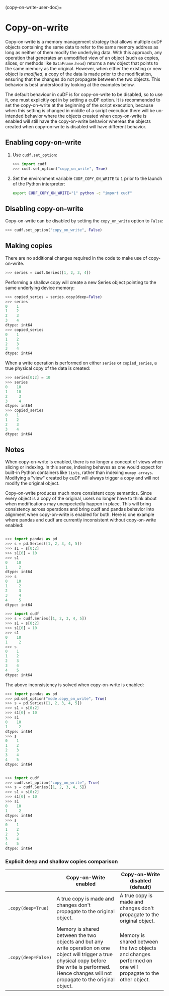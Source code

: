 (copy-on-write-user-doc)=

# Copy-on-write

Copy-on-write is a memory management strategy that allows multiple cuDF objects containing the same data to refer to the same memory address as long as neither of them modify the underlying data.
With this approach, any operation that generates an unmodified view of an object (such as copies, slices, or methods like `DataFrame.head`) returns a new object that points to the same memory as the original.
However, when either the existing or new object is _modified_, a copy of the data is made prior to the modification, ensuring that the changes do not propagate between the two objects.
This behavior is best understood by looking at the examples below.

The default behaviour in cuDF is for copy-on-write to be disabled, so to use it, one must explicitly
opt in by setting a cuDF option. It is recommended to set the copy-on-write at the beginning of the
script execution, because when this setting is changed in middle of a script execution there will
be un-intended behavior where the objects created when copy-on-write is enabled will still have the
copy-on-write behavior whereas the objects created when copy-on-write is disabled will have
different behavior.

## Enabling copy-on-write

1. Use `cudf.set_option`:

    ```python
    >>> import cudf
    >>> cudf.set_option("copy_on_write", True)
    ```

2. Set the environment variable ``CUDF_COPY_ON_WRITE`` to ``1`` prior to the
launch of the Python interpreter:

    ```bash
    export CUDF_COPY_ON_WRITE="1" python -c "import cudf"
    ```

## Disabling copy-on-write


Copy-on-write can be disabled by setting the ``copy_on_write`` option to ``False``:

```python
>>> cudf.set_option("copy_on_write", False)
```

## Making copies

There are no additional changes required in the code to make use of copy-on-write.

```python
>>> series = cudf.Series([1, 2, 3, 4])
```

Performing a shallow copy will create a new Series object pointing to the
same underlying device memory:

```python
>>> copied_series = series.copy(deep=False)
>>> series
0    1
1    2
2    3
3    4
dtype: int64
>>> copied_series
0    1
1    2
2    3
3    4
dtype: int64
```

When a write operation is performed on either ``series`` or
``copied_series``, a true physical copy of the data is created:

```python
>>> series[0:2] = 10
>>> series
0    10
1    10
2     3
3     4
dtype: int64
>>> copied_series
0    1
1    2
2    3
3    4
dtype: int64
```


## Notes

When copy-on-write is enabled, there is no longer a concept of views when
slicing or indexing. In this sense, indexing behaves as one would expect for
built-in Python containers like `lists`, rather than indexing `numpy arrays`.
Modifying a "view" created by cuDF will always trigger a copy and will not
modify the original object.

Copy-on-write produces much more consistent copy semantics. Since every object is a copy of the original, users no longer have to think about when modifications may unexpectedly happen in place. This will bring consistency across operations and bring cudf and pandas behavior into alignment when copy-on-write is enabled for both. Here is one example where pandas and cudf are currently inconsistent without copy-on-write enabled:

```python

>>> import pandas as pd
>>> s = pd.Series([1, 2, 3, 4, 5])
>>> s1 = s[0:2]
>>> s1[0] = 10
>>> s1
0    10
1     2
dtype: int64
>>> s
0    10
1     2
2     3
3     4
4     5
dtype: int64

>>> import cudf
>>> s = cudf.Series([1, 2, 3, 4, 5])
>>> s1 = s[0:2]
>>> s1[0] = 10
>>> s1
0    10
1     2
>>> s
0    1
1    2
2    3
3    4
4    5
dtype: int64
```

The above inconsistency is solved when copy-on-write is enabled:

```python
>>> import pandas as pd
>>> pd.set_option("mode.copy_on_write", True)
>>> s = pd.Series([1, 2, 3, 4, 5])
>>> s1 = s[0:2]
>>> s1[0] = 10
>>> s1
0    10
1     2
dtype: int64
>>> s
0    1
1    2
2    3
3    4
4    5
dtype: int64


>>> import cudf
>>> cudf.set_option("copy_on_write", True)
>>> s = cudf.Series([1, 2, 3, 4, 5])
>>> s1 = s[0:2]
>>> s1[0] = 10
>>> s1
0    10
1     2
dtype: int64
>>> s
0    1
1    2
2    3
3    4
4    5
dtype: int64
```


### Explicit deep and shallow copies comparison


|                     | Copy-on-Write enabled                                                                                                                                                                                          | Copy-on-Write disabled (default)                                                                               |
|---------------------|----------------------------------------------------------------------------------------------------------------------------------------------------------------------------------------------------------------|------------------------------------------------------------------------------------------------------|
| `.copy(deep=True)`  | A true copy is made and changes don't propagate to the original object.                                                                                                                            | A true copy is made and changes don't propagate to the original object.                  |
| `.copy(deep=False)` | Memory is shared between the two objects and but any write operation on one object will trigger a true physical copy before the write is performed. Hence changes will not propagate to the original object. | Memory is shared between the two objects and changes performed on one will propagate to the other object. |
